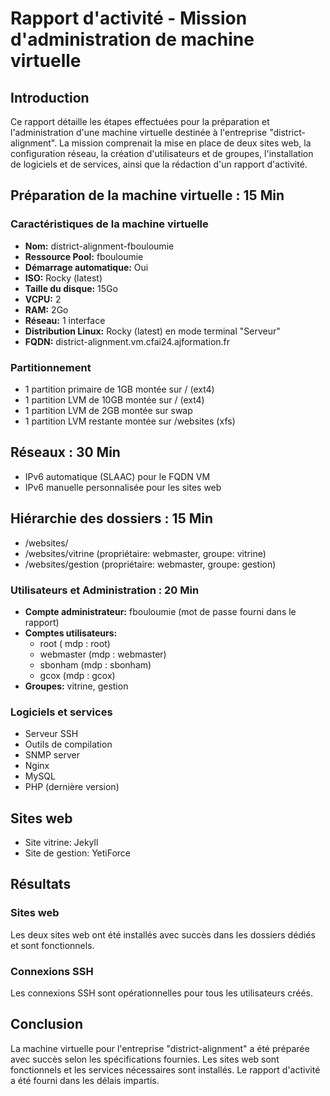 # Rapport d'activité - Mission d'administration de machine virtuelle

## Introduction
Ce rapport détaille les étapes effectuées pour la préparation et l'administration d'une machine virtuelle destinée à l'entreprise "district-alignment". La mission comprenait la mise en place de deux sites web, la configuration réseau, la création d'utilisateurs et de groupes, l'installation de logiciels et de services, ainsi que la rédaction d'un rapport d'activité.

## Préparation de la machine virtuelle : 15 Min

### Caractéristiques de la machine virtuelle
- **Nom:** district-alignment-fbouloumie
- **Ressource Pool:** fbouloumie
- **Démarrage automatique:** Oui
- **ISO:** Rocky (latest)
- **Taille du disque:** 15Go
- **VCPU:** 2
- **RAM:** 2Go
- **Réseau:** 1 interface
- **Distribution Linux:** Rocky (latest) en mode terminal "Serveur"
- **FQDN:** district-alignment.vm.cfai24.ajformation.fr

### Partitionnement
- 1 partition primaire de 1GB montée sur / (ext4)
- 1 partition LVM de 10GB montée sur / (ext4)
- 1 partition LVM de 2GB montée sur swap
- 1 partition LVM restante montée sur /websites (xfs)

## Réseaux : 30 Min
- IPv6 automatique (SLAAC) pour le FQDN VM
- IPv6 manuelle personnalisée pour les sites web

## Hiérarchie des dossiers : 15 Min
- /websites/
- /websites/vitrine (propriétaire: webmaster, groupe: vitrine)
- /websites/gestion (propriétaire: webmaster, groupe: gestion)

### Utilisateurs et Administration : 20 Min
- **Compte administrateur:** fbouloumie (mot de passe fourni dans le rapport)
- **Comptes utilisateurs:** 
	- root ( mdp : root)
	- webmaster (mdp : webmaster)
	- sbonham (mdp : sbonham)
	- gcox (mdp : gcox)
- **Groupes:** vitrine, gestion

### Logiciels et services
- Serveur SSH
- Outils de compilation
- SNMP server
- Nginx
- MySQL
- PHP (dernière version)

## Sites web
- Site vitrine: Jekyll
- Site de gestion: YetiForce

## Résultats
### Sites web
Les deux sites web ont été installés avec succès dans les dossiers dédiés et sont fonctionnels.

### Connexions SSH
Les connexions SSH sont opérationnelles pour tous les utilisateurs créés.

## Conclusion
La machine virtuelle pour l'entreprise "district-alignment" a été préparée avec succès selon les spécifications fournies. Les sites web sont fonctionnels et les services nécessaires sont installés. Le rapport d'activité a été fourni dans les délais impartis.